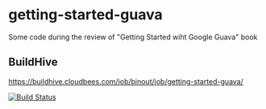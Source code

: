 getting-started-guava
=====================

Some code during the review of "Getting Started wiht Google Guava" book

BuildHive
---------
https://buildhive.cloudbees.com/job/binout/job/getting-started-guava/

[![Build Status](https://buildhive.cloudbees.com/job/binout/job/getting-started-guava/badge/icon)](https://buildhive.cloudbees.com/job/binout/job/getting-started-guava/)

